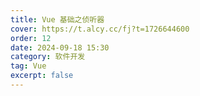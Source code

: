 ```yaml
---
title: Vue 基础之侦听器
cover: https://t.alcy.cc/fj?t=1726644600
order: 12
date: 2024-09-18 15:30
category: 软件开发
tag: Vue
excerpt: false
---
```


